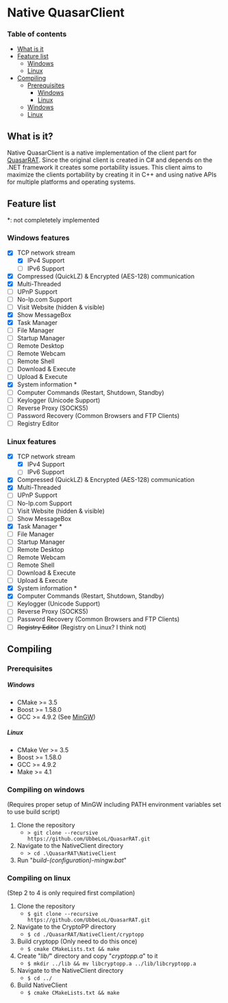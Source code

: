 Native QuasarClient
======================
### Table of contents

* [What is it](#what-is-it)
* [Feature list](#feature-list)
    * [Windows](#windows-features)
    * [Linux](#linux-features)
* [Compiling](#compiling)
    * [Prerequisites](#prerequisites)
		* [Windows](#windows)
        * [Linux](#linux)
	* [Windows](#compiling-on-windows)
    * [Linux](#compiling-on-linux)

## What is it?
Native QuasarClient is a native implementation of the client part for [QuasarRAT](https://github.com/quasar/QuasarRAT). Since the original client is created in C# and depends on the .NET framework it creates some portability issues. This client aims to maximize the clients portability by creating it in C++ and using native APIs for multiple platforms and operating systems. 

## Feature list
*: not completetely implemented
### Windows features
- [x] TCP network stream
    - [x] IPv4 Support
    - [ ] IPv6 Support
- [x] Compressed (QuickLZ) & Encrypted (AES-128) communication
- [x] Multi-Threaded
- [ ] UPnP Support
- [ ] No-Ip.com Support
- [ ] Visit Website (hidden & visible)
- [x] Show MessageBox
- [x] Task Manager
- [ ] File Manager
- [ ] Startup Manager
- [ ] Remote Desktop
- [ ] Remote Webcam
- [ ] Remote Shell
- [ ] Download & Execute
- [ ] Upload & Execute
- [x] System information *
- [ ] Computer Commands (Restart, Shutdown, Standby)
- [ ] Keylogger (Unicode Support)
- [ ] Reverse Proxy (SOCKS5)
- [ ] Password Recovery (Common Browsers and FTP Clients)
- [ ] Registry Editor

### Linux features
- [x] TCP network stream
    - [x] IPv4 Support
    - [ ] IPv6 Support
- [x] Compressed (QuickLZ) & Encrypted (AES-128) communication
- [x] Multi-Threaded
- [ ] UPnP Support
- [ ] No-Ip.com Support
- [ ] Visit Website (hidden & visible)
- [ ] Show MessageBox
- [x] Task Manager *
- [ ] File Manager
- [ ] Startup Manager
- [ ] Remote Desktop
- [ ] Remote Webcam
- [ ] Remote Shell
- [ ] Download & Execute
- [ ] Upload & Execute
- [x] System information *
- [x] Computer Commands (Restart, Shutdown, Standby)
- [ ] Keylogger (Unicode Support)
- [ ] Reverse Proxy (SOCKS5)
- [ ] Password Recovery (Common Browsers and FTP Clients)
- [ ] ~~Registry Editor~~ (Registry on Linux? I think not)

## Compiling
### Prerequisites
##### Windows
* CMake >= 3.5
* Boost >= 1.58.0
* GCC >= 4.9.2 (See [MinGW](http://www.mingw.org/wiki/howto_install_the_mingw_gcc_compiler_suite))

##### Linux
* CMake Ver >= 3.5
* Boost >= 1.58.0
* GCC >= 4.9.2
* Make >= 4.1

### Compiling on windows
(Requires proper setup of MinGW including PATH environment variables set to use build script)

1. Clone the repository
    * `> git clone --recursive https://github.com/UbbeLoL/QuasarRAT.git`
2. Navigate to the NativeClient directory
    * `> cd .\QuasarRAT\NativeClient`
3. Run "*build-(configuration)-mingw.bat*"

### Compiling on linux
(Step 2 to 4 is only required first compilation)

1. Clone the repository
    * `$ git clone --recursive https://github.com/UbbeLoL/QuasarRAT.git`
2. Navigate to the CryptoPP directory
    * `$ cd ./QuasarRAT/NativeClient/cryptopp`
3. Build cryptopp (Only need to do this once)
    * `$ cmake CMakeLists.txt && make`
4. Create "*lib/*" directory and copy "*cryptopp.a*" to it
    * `$ mkdir ../lib && mv libcryptopp.a ../lib/libcryptopp.a`
5. Navigate to the NativeClient directory
    * `$ cd ../`
6. Build NativeClient
    * `$ cmake CMakeLists.txt && make`
